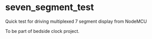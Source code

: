 # seven_segment_test
Quick test for driving multiplexed 7 segment display from NodeMCU

To be part of bedside clock project.
